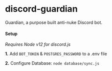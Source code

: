 # discord-guardian
Guardian, a purpose built anti-nuke Discord bot.

#### Setup

*Requires Node v12 for discord.js*

**1.** Add `BOT_TOKEN` & `POSTGRES_PASSWORD` to a .env file

**2.** Configure Database: `node database/sync.js`